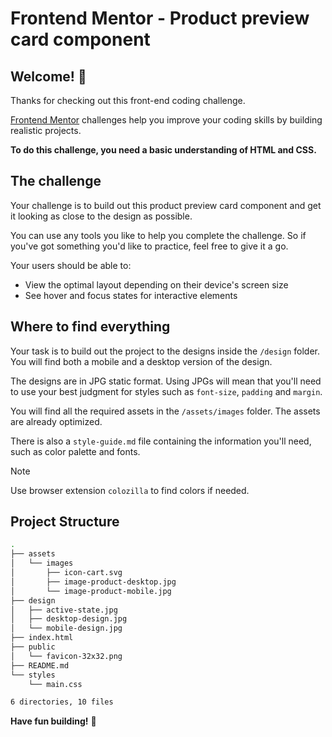 # Frontend Mentor - Product preview card component

## Welcome! 👋

Thanks for checking out this front-end coding challenge.

[Frontend Mentor](https://www.frontendmentor.io) challenges help you improve your coding skills by building realistic projects.

**To do this challenge, you need a basic understanding of HTML and CSS.**

## The challenge

Your challenge is to build out this product preview card component and get it looking as close to the design as possible.

You can use any tools you like to help you complete the challenge. So if you've got something you'd like to practice, feel free to give it a go.

Your users should be able to:

- View the optimal layout depending on their device's screen size
- See hover and focus states for interactive elements

## Where to find everything

Your task is to build out the project to the designs inside the `/design` folder. You will find both a mobile and a desktop version of the design.

The designs are in JPG static format. Using JPGs will mean that you'll need to use your best judgment for styles such as `font-size`, `padding` and `margin`.

You will find all the required assets in the `/assets/images` folder. The assets are already optimized.

There is also a `style-guide.md` file containing the information you'll need, such as color palette and fonts.

> [!NOTE]
> Use browser extension `colozilla` to find colors if needed.

## Project Structure

```bash
.
├── assets
│   └── images
│       ├── icon-cart.svg
│       ├── image-product-desktop.jpg
│       └── image-product-mobile.jpg
├── design
│   ├── active-state.jpg
│   ├── desktop-design.jpg
│   └── mobile-design.jpg
├── index.html
├── public
│   └── favicon-32x32.png
├── README.md
└── styles
    └── main.css

6 directories, 10 files
```

**Have fun building!** 🚀

